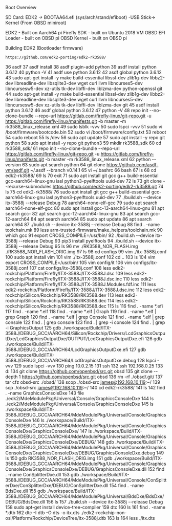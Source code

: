    Boot Overview

   SD Card: EDK2 -> BOOTAA64.efi (sys/arch/stand/efiboot) -USB Stick-> Kernel (From OBSD miniroot)
   




EDK2 - Built on Aarch64 pi
Firefly SDK - built on Ubuntu 2018 VM
OBSD EFI Loader - built on OBSD pi
OBSD Kernel - built on OBSD pi

   
   
   Building EDK2 (Bootloader firmware)
   
    https://github.com/edk2-porting/edk2-rk3588/

   
   36  asdf
   37  asdf install
   38  asdf plugin-add python
   39  asdf install python 3.6.12
   40  python -V
   41  asdf use python 3.6.12
   42  asdf global python 3.6.12
   43  sudo apt-get install -y make build-essential libssl-dev zlib1g-dev libbz2-dev libreadline-dev libsqlite3-dev wget curl llvm libncurses5-dev libncursesw5-dev xz-utils tk-dev libffi-dev liblzma-dev python-openssl git
   44  sudo apt-get install -y make build-essential libssl-dev zlib1g-dev libbz2-dev libreadline-dev libsqlite3-dev wget curl llvm libncurses5-dev libncursesw5-dev xz-utils tk-dev libffi-dev liblzma-dev  git
   45  asdf install python 3.6.12
   46  asdf global python 3.6.12
   47  python -V
   48  repo init --no-clone-bundle --repo-url https://gitlab.com/firefly-linux/git-repo.git -u https://gitlab.com/firefly-linux/manifests.git -b master -m rk3588_linux_release.xml
   49  sudo lsblk -vvv
   50  sudo lspci -vvv
   51  sudo vi /boot/firmware/bootcode.bin 
   52  sudo vi /boot/firmware/config.txt 
   53  reboot
   54  sudo reboot
   55  ls /dev
   56  sudo apt update
   57  sudo apt install -y repo git python
   58  sudo apt install -y repo git python3
   59  mkdir rk3588_sdk
   60  cd rk3588_sdk/
   61  repo init --no-clone-bundle --repo-url https://gitlab.com/firefly-linux/git-repo.git -u https://gitlab.com/firefly-linux/manifests.git -b master -m rk3588_linux_release.xml
   62  python --version
   63  sudo apt search python
   64  git clone https://github.com/asdf-vm/asdf.git ~/.asdf --branch v0.14.1
   65  vi ~/.bashrc 
   66  bash
   67  ls
   68  cd edk2-rk3588/
   69  ls
   70  exit
   71  sudo apt install git gcc g++ build-essential gcc-aarch64-linux-gnu iasl python3-pyelftools uuid-dev
   72  ls
   73  git clone --recurse-submodules https://github.com/edk2-porting/edk2-rk3588.git
   74  ls
   75  cd edk2-rk3588/
   76  sudo apt install git gcc g++ build-essential gcc-aarch64-linux-gnu iasl python3-pyelftools uuid-dev
   77  ./build.sh --device itx-3588j --release Debug
   78  aarch64-none-elf-gcc
   79  sudo apt search aarch64-none-elf-gcc
   80  sudo apt install gcc-13-aarch64-linux-gnu
   81  apt search gcc-
   82  apt search gcc-12-aarch64-linux-gnu
   83  apt search gcc-12-aarch64
   84  apt search aarch64
   85  sudo apt update
   86  apt search aarch64
   87  ./build.sh --device itx-3588j --release Debug
   88  find . -name toolchain.mk
   89  less arm-trusted-firmware/make_helpers/toolchain.mk
   90  which gcc
   91  export CROSS_COMPILE=/usr/bin/
   92  ./build.sh --device itx-3588j --release Debug
   93  pip3 install pyelftools
   94  ./build.sh --device itx-3588j --release Debug
   95  ls
   96  mv ./RK3588_NOR_FLASH.img ./RK3588_NOR_FLASH_ORIG.img 
   97  ls
   98  cd configs
   99  vim ./itx-3588j.conf 
  100  sudo apt install vim
  101  vim ./itx-3588j.conf 
  102  cd ..
  103  ls
  104  vim export CROSS_COMPILE=/usr/bin/
  105  vim config/it
  106  vim configs/itx-3588j.conf 
  107  cat configs/itx-3588j.conf 
  108  less edk2-rockchip/Platform/Firefly/ITX-3588J/ITX-3588J.dsc
  109  less edk2-rockchip/Platform/Firefly/ITX-3588J/ITX-3588J.dsc.inc 
  110  less edk2-rockchip/Platform/Firefly/ITX-3588J/ITX-3588J.Modules.fdf.inc 
  111  less edk2-rockchip/Platform/Firefly/ITX-3588J/ITX-3588J.dsc.inc 
  112  less edk2-rockchip/Silicon/Rockchip/RK3588/RK3588.dev
  113  less edk2-rockchip/Silicon/Rockchip/RK3588/RK3588.dec
  114  less edk2-rockchip/Silicon/Rockchip/RK3588/RK3588.dec 
  115  ls
  116  find . -name *.efi
  117  find . -name *.elf
  118  find . -name *.elf | Graph
  119  find . -name *.elf | grep Graph
  120  find . -name *.elf | grep Console
  121  find . -name *.elf | grep console
  122  find . | grep console
  123  find . | grep -i console
  124  find . | grep -i GraphicsOutput
  125  gdb ./workspace/Build/ITX-3588J/DEBUG_GCC/AARCH64/Silicon/Rockchip/Drivers/LcdGraphicsOutputDxe/LcdGraphicsOutputDxe/OUTPUT/LcdGraphicsOutputDxe.efi
  126  gdb ./workspace/Build/ITX-3588J/DEBUG_GCC/AARCH64/LcdGraphicsOutputDxe.efi
  127  gdb ./workspace/Build/ITX-3588J/DEBUG_GCC/AARCH64/LcdGraphicsOutputDxe.debug
  128  lspci -vvv
  129  sudo lspci -vvv
  130  ping 10.0.2.15
  131  ssh 
  132  ssh 192.168.0.25
  133  d:
  134  git clone https://github.com/openbsd/src.git obsd
  135  git clone --depth 1 https://github.com/openbsd/src.git obsd
  136  rm -rf ./obsd/.git/
  137  tar cfz obsd-src ./obsd/
  138  scop ./obsd-src james@192.168.10.119:~/
  139  scp ./obsd-src james@192.168.10.119:~/
  140  cd edk2-rk3588/
  141  ls
  142  find . -name GraphicsConsoleDxe
  143  file ./edk2/MdeModulePkg/Universal/Console/GraphicsConsoleDxe
  144  ls ./edk2/MdeModulePkg/Universal/Console/GraphicsConsoleDxe
  145  ls ./workspace/Build/ITX-3588J/DEBUG_GCC/AARCH64/MdeModulePkg/Universal/Console/GraphicsConsoleDxe
  146  ls ./workspace/Build/ITX-3588J/DEBUG_GCC/AARCH64/MdeModulePkg/Universal/Console/GraphicsConsoleDxe/GraphicsConsoleDxe/
  147  ls ./workspace/Build/ITX-3588J/DEBUG_GCC/AARCH64/MdeModulePkg/Universal/Console/GraphicsConsoleDxe/GraphicsConsoleDxe/DEBUG/
  148  gdb ./workspace/Build/ITX-3588J/DEBUG_GCC/AARCH64/MdeModulePkg/Universal/Console/GraphicsConsoleDxe/GraphicsConsoleDxe/DEBUG/GraphicsConsoleDxe.debug 
  149  ls
  150  gdb  RK3588_NOR_FLASH_ORIG.img
  151  gdb ./workspace/Build/ITX-3588J/DEBUG_GCC/AARCH64/MdeModulePkg/Universal/Console/GraphicsConsoleDxe/GraphicsConsoleDxe/DEBUG/GraphicsConsoleDxe.dll
  152  find . -name ConSplitterDxe.dll
  153  gdb ./workspace/Build/ITX-3588J/DEBUG_GCC/AARCH64/MdeModulePkg/Universal/Console/ConSplitterDxe/ConSplitterDxe/DEBUG/ConSplitterDxe.dll
  154  find . -name BdsDxe.dll
  155  gdb ./workspace/Build/ITX-3588J/DEBUG_GCC/AARCH64/MdeModulePkg/Universal/BdsDxe/BdsDxe/DEBUG/BdsDxe.dll
  156  ls
  157  ./build.sh --device itx-3588j --release Debug
  158  sudo apt-get install device-tree-compiler
  159  dtc
  160  ls
  161  find . -name *.dtb
  162  dtc -I dtb  -O dts -o itx.dts ./edk2-rockchip-non-osi/Platform/Rockchip/DeviceTree/itx-3588j.dtb
  163  ls
  164  less ./itx.dts 